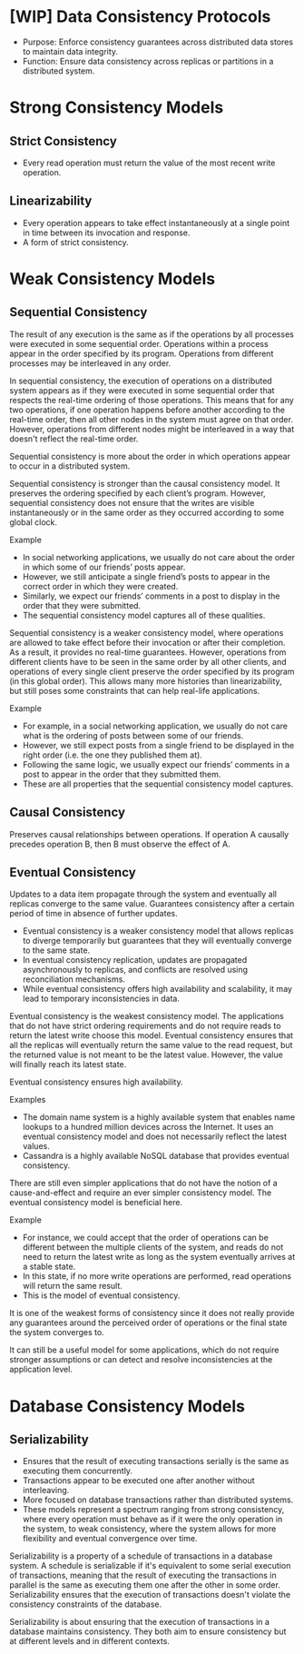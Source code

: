 # [WIP] Data Consistency Protocols

- Purpose: Enforce consistency guarantees across distributed data stores to maintain data integrity.
- Function: Ensure data consistency across replicas or partitions in a distributed system.

# Strong Consistency Models

## Strict Consistency

- Every read operation must return the value of the most recent write operation.

## Linearizability

- Every operation appears to take effect instantaneously at a single point in time between its invocation and response.
- A form of strict consistency.

# Weak Consistency Models

## Sequential Consistency

The result of any execution is the same as if the operations by all processes were executed in some sequential order.
Operations within a process appear in the order specified by its program.
Operations from different processes may be interleaved in any order.

In sequential consistency, the execution of operations on a distributed system appears as if they were executed in some sequential order that respects the real-time ordering of those operations.
This means that for any two operations, if one operation happens before another according to the real-time order, then all other nodes in the system must agree on that order.
However, operations from different nodes might be interleaved in a way that doesn't reflect the real-time order.

Sequential consistency is more about the order in which operations appear to occur in a distributed system.

Sequential consistency is stronger than the causal consistency model.
It preserves the ordering specified by each client’s program.
However, sequential consistency does not ensure that the writes are visible instantaneously or in the same order as they occurred according to some global clock.

Example
- In social networking applications, we usually do not care about the order in which some of our friends’ posts appear.
- However, we still anticipate a single friend’s posts to appear in the correct order in which they were created.
- Similarly, we expect our friends’ comments in a post to display in the order that they were submitted.
- The sequential consistency model captures all of these qualities.

Sequential consistency is a weaker consistency model, where operations are allowed to take effect before their invocation or after their completion.
As a result, it provides no real-time guarantees.
However, operations from different clients have to be seen in the same order by all other clients, and operations of every single client preserve the order specified by its program (in this global order).
This allows many more histories than linearizability, but still poses some constraints that can help real-life applications.

Example
- For example, in a social networking application, we usually do not care what is the ordering of posts between some of our friends.
- However, we still expect posts from a single friend to be displayed in the right order (i.e. the one they published them at).
- Following the same logic, we usually expect our friends’ comments in a post to appear in the order that they submitted them.
- These are all properties that the sequential consistency model captures.

## Causal Consistency

Preserves causal relationships between operations.
If operation A causally precedes operation B, then B must observe the effect of A.

## Eventual Consistency

Updates to a data item propagate through the system and eventually all replicas converge to the same value.
Guarantees consistency after a certain period of time in absence of further updates.

- Eventual consistency is a weaker consistency model that allows replicas to diverge temporarily but guarantees that they will eventually converge to the same state.
- In eventual consistency replication, updates are propagated asynchronously to replicas, and conflicts are resolved using reconciliation mechanisms.
- While eventual consistency offers high availability and scalability, it may lead to temporary inconsistencies in data.

Eventual consistency is the weakest consistency model.
The applications that do not have strict ordering requirements and do not require reads to return the latest write choose this model.
Eventual consistency ensures that all the replicas will eventually return the same value to the read request, but the returned value is not meant to be the latest value.
However, the value will finally reach its latest state.

Eventual consistency ensures high availability.

Examples
- The domain name system is a highly available system that enables name lookups to a hundred million devices across the Internet. It uses an eventual consistency model and does not necessarily reflect the latest values.
- Cassandra is a highly available NoSQL database that provides eventual consistency.

There are still even simpler applications that do not have the notion of a cause-and-effect and require an ever simpler consistency model.
The eventual consistency model is beneficial here.

Example
- For instance, we could accept that the order of operations can be different between the multiple clients of the system, and reads do not need to return the latest write as long as the system eventually arrives at a stable state.
- In this state, if no more write operations are performed, read operations will return the same result.
- This is the model of eventual consistency.

It is one of the weakest forms of consistency since it does not really provide any guarantees around the perceived order of operations or the final state the system converges to.

It can still be a useful model for some applications, which do not require stronger assumptions or can detect and resolve inconsistencies at the application level.

# Database Consistency Models

## Serializability

- Ensures that the result of executing transactions serially is the same as executing them concurrently.
- Transactions appear to be executed one after another without interleaving.
- More focused on database transactions rather than distributed systems.
- These models represent a spectrum ranging from strong consistency, where every operation must behave as if it were the only operation in the system, to weak consistency, where the system allows for more flexibility and eventual convergence over time.

Serializability is a property of a schedule of transactions in a database system.
A schedule is serializable if it's equivalent to some serial execution of transactions, meaning that the result of executing the transactions in parallel is the same as executing them one after the other in some order.
Serializability ensures that the execution of transactions doesn't violate the consistency constraints of the database.

Serializability is about ensuring that the execution of transactions in a database maintains consistency. They both aim to ensure consistency but at different levels and in different contexts.
